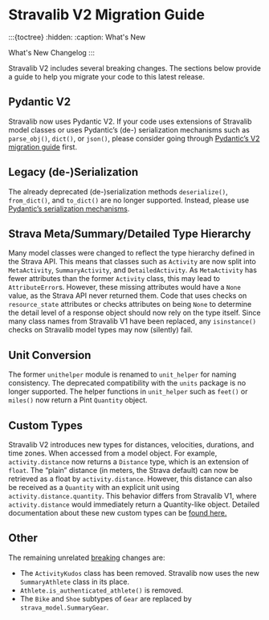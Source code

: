 # Stravalib V2 Migration Guide

:::{toctree}
:hidden:
:caption: What's New

What's New <self>
Changelog <changelog>
:::

Stravalib V2 includes several breaking changes. The sections below provide a
guide to help you migrate your code to this
latest release.

## Pydantic V2

Stravalib now uses Pydantic V2. If your code uses extensions of Stravalib model
classes or uses Pydantic’s (de-)
serialization mechanisms such as `parse_obj()`, `dict()`, or `json()`, please
consider going
through [Pydantic’s V2 migration guide](https://docs.pydantic.dev/latest/migration/)
first.

## Legacy (de-)Serialization

The already deprecated (de-)serialization
methods `deserialize()`, `from_dict()`, and `to_dict()` are no longer
supported. Instead, please
use [Pydantic’s serialization mechanisms](https://docs.pydantic.dev/latest/concepts/serialization/).

## Strava Meta/Summary/Detailed Type Hierarchy

Many model classes were changed to reflect the type hierarchy defined in the
Strava API. This means that classes such
as `Activity` are now split into `MetaActivity`, `SummaryActivity`,
and `DetailedActivity`.
As `MetaActivity` has fewer attributes than the former `Activity` class,
this may lead to `AttributeError`s.
However, these missing attributes would have a `None` value, as the Strava API
never returned them. Code that uses
checks on `resource_state` attributes or checks attributes on being `None` to
determine the detail level of a response
object should now rely on the type itself.
Since many class names from Stravalib V1 have been replaced, any `isinstance()`
checks on Stravalib model types may
now (silently) fail.

## Unit Conversion

The former `unithelper` module is renamed to `unit_helper` for naming
consistency. The deprecated compatibility with
the `units` package is no longer supported. The helper functions
in `unit_helper` such as `feet()` or `miles()` now
return a Pint `Quantity` object.

## Custom Types

Stravalib V2 introduces new types for distances, velocities, durations, and time
zones. When accessed from a model
object. For example, `activity.distance` now returns a `Distance` type, which is an
extension of `float`. The “plain”
distance (in meters, the Strava default) can now be retrieved as a float
by `activity.distance`. However, this distance
can also be received as a `Quantity` with an explicit unit
using `activity.distance.quantity`.
This behavior differs from Stravalib V1, where `activity.distance` would
immediately return a Quantity-like object.
Detailed documentation about these new custom types can be
[found here.](custom-types-anchor)

## Other

The remaining unrelated [breaking](reference) changes are:

- The `ActivityKudos` class has been removed. Stravalib now uses the
  new `SummaryAthlete` class in its place.
- `Athlete.is_authenticated_athlete()` is removed.
- The `Bike` and `Shoe` subtypes of `Gear` are replaced
  by `strava_model.SummaryGear`.
